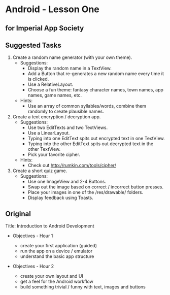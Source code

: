 Android - Lesson One
====================
for Imperial App Society
------------------------

Suggested Tasks
---------------
1. Create a random name generator (with your own theme).
    - Suggestions:
        - Display the random name in a TextView.
        - Add a Button that re-generates a new random name every time it is clicked.
        - Use a RelativeLayout.
        - Choose a fun theme: fantasy character names, town names, app names, game names, etc.
    - Hints:
        - Use an array of common syllables/words, combine them randomly to create plausible names.
2. Create a text encryption / decryption app.
    - Suggestions:
        - Use two EditTexts and two TextViews.
        - Use a LinearLayout.
        - Typing into one EditText spits out encrypted text in one TextView.
        - Typing into the other EditText spits out decrypted text in the other TextView.
        - Pick your favorite cipher.
    - Hints:
        - Check out http://rumkin.com/tools/cipher/
3. Create a short quiz game.
    - Suggestions:
        - Use one ImageView and 2-4 Buttons.
        - Swap out the image based on correct / incorrect button presses.
        - Place your images in one of the /res/drawable/ folders.
        - Display feedback using Toasts.

Original
--------
Title: Introduction to Android Development

- Objectives - Hour 1  
    - create your first application (guided)
    - run the app on a device / emulator
    - understand the basic app structure

- Objectives - Hour 2  
    - create your own layout and UI
    - get a feel for the Android workflow
    - build something trivial / funny with text, images and buttons
